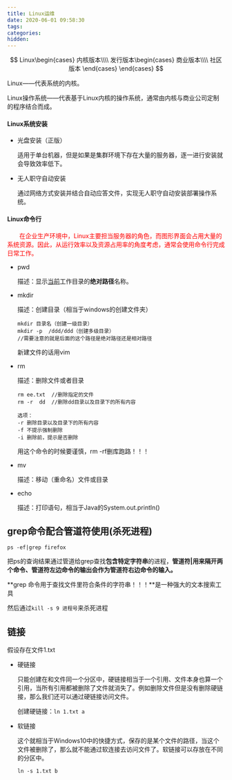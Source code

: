 ```yaml
---
title: Linux运维
date: 2020-06-01 09:58:30
tags:
categories:
hidden:
---
```


$$
Linux\begin{cases}
内核版本\\\\
发行版本\begin{cases}
商业版本\\\\
社区版本
\end{cases}
\end{cases}
$$

Linux——代表系统的内核。

Linux操作系统——代表基于Linux内核的操作系统，通常由内核与商业公司定制的程序结合而成。

#### Linux系统安装

+ 光盘安装（正版）

  适用于单台机器，但是如果是集群环境下存在大量的服务器，逐一进行安装就会导致效率低下。

+ 无人职守自动安装

  通过网络方式安装并结合自动应答文件，实现无人职守自动安装部署操作系统。

#### Linux命令行

&emsp;&emsp;<span style="color:red">在企业生产环境中，Linux主要担当服务器的角色，而图形界面会占用大量的系统资源。因此，从运行效率以及资源占用率的角度考虑，通常会使用命令行完成日常工作。</span><!-- 这就是为什么你要学习Linux命令行的原因，Terminal:终端 -->

+ pwd

  描述：显示<u>当前</u>工作目录的**绝对路径**名称。

  <!-- 也就是当前在哪一个文件夹下面，显示目前所在的工作目录的绝对路径名称 -->

+ mkdir

  描述：创建目录（相当于windows的创建文件夹）

  ```shell
  mkdir 目录名（创建一级目录）
  mkdir -p  /ddd/ddd（创建多级目录）
  //需要注意的就是后面的这个路径是绝对路径还是相对路径
  ```

  新建文件的话用vim

+ rm

  描述：删除文件或者目录

  ```
  rm ee.txt  //删除指定的文件
  rm -r  dd  //删除dd目录以及目录下的所有内容
  
  选项：
  -r 删除目录以及目录下的所有内容
  -f 不提示强制删除
  -i 删除前，提示是否删除
  ```

  用这个命令的时候要谨慎，rm -rf删库跑路！！！

+ mv

  描述：移动（重命名）文件或目录

+ echo

  描述：打印语句，相当于Java的System.out.println()

## grep命令配合管道符使用(杀死进程)

`ps -ef|grep firefox`

把ps的查询结果通过管道给grep查找**包含特定字符串**的进程，**管道符|用来隔开两个命令、管道符左边命令的输出会作为管道符右边命令的输入。**

**grep 命令用于查找文件里符合条件的字符串！！！**是一种强大的文本搜索工具

然后通过`kill -s 9 进程号`来杀死进程



## 链接

假设存在文件1.txt

+ 硬链接

  只能创建在和文件同一个分区中，硬链接相当于一个引用、文件本身也算一个引用，当所有引用都被删除了文件就消失了。例如删除文件但是没有删除硬链接，那么我们还可以通过硬链接访问文件。

  创建硬链接：`ln 1.txt a`

+ 软链接

  这个就相当于Windows10中的快捷方式，保存的是某个文件的路径，当这个文件被删除了，那么就不能通过软连接去访问文件了。软链接可以存放在不同的分区中。

  `ln -s 1.txt b`